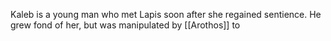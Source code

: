 Kaleb is a young man who met Lapis soon after she regained sentience. He grew fond of her, but was manipulated by [[Arothos]] to 